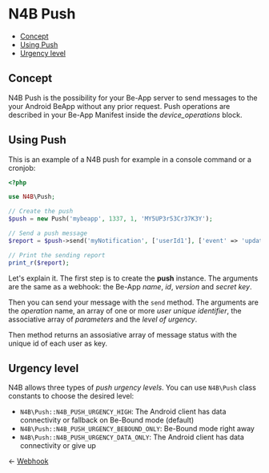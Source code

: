 # N4B Push
- [Concept](#concept)
- [Using Push](#using-push)
- [Urgency level](#urgency-level)

## Concept
N4B Push is the possibility for your Be-App server to send messages to the your Android BeApp without any prior request.
Push operations are described in your Be-App Manifest inside the _device_operations_ block.

## Using Push
This is an example of a N4B push for example in a console command or a cronjob:
```php
<?php

use N4B\Push;

// Create the push
$push = new Push('mybeapp', 1337, 1, 'MY5UP3r53Cr37K3Y');

// Send a push message 
$report = $push->send('myNotification', ['userId1'], ['event' => 'update'], Push::N4B_PUSH_URGENCY_HIGH);

// Print the sending report
print_r($report);
```
Let's explain it. The first step is to create the **push** instance. The arguments are the same as a webhook: the Be-App _name_, 
_id_, _version_ and _secret key_.

Then you can send your message with the `send` method. The arguments are the _operation_ name, an array of 
one or more _user unique identifier_, the associative array of _parameters_ and the _level of urgency_.

Then method returns an assosiative array of message status with the unique id of each user as key.

## Urgency level
N4B allows three types of _push urgency levels_. You can use `N4B\Push` class constants 
to choose the desired level:
- `N4B\Push::N4B_PUSH_URGENCY_HIGH`: The Android client has data connectivity or fallback on Be-Bound mode (default)
- `N4B\Push::N4B_PUSH_URGENCY_BEBOUND_ONLY`: Be-Bound mode right away
- `N4B\Push::N4B_PUSH_URGENCY_DATA_ONLY`: The Android client has data connectivity or give up

&larr; [Webhook](01-webhook.md)